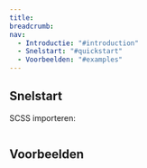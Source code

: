 ```yaml
---
title:
breadcrumb:
nav:
  - Introductie: "#introduction"
  - Snelstart: "#quickstart"
  - Voorbeelden: "#examples"
---
```


<p id="introduction"></p>

<h2 id="quickstart">Snelstart</h2>

SCSS importeren:

```scss

```

<h2 id="examples">Voorbeelden</h2>
